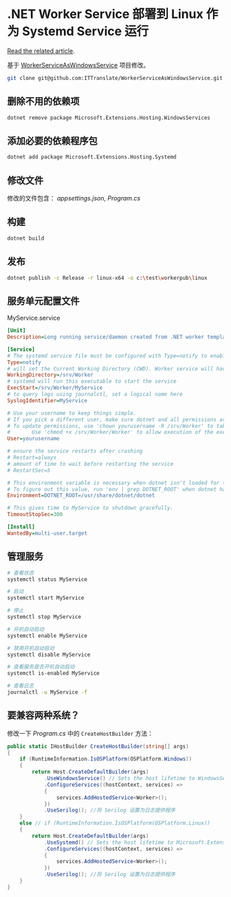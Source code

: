 # .NET Worker Service 部署到 Linux 作为 Systemd Service 运行

[Read the related article](https://ittranslator.cn/dotnet/csharp/2021/06/29/worker-service-as-systemd-services-on-linux.html).

基于 [WorkerServiceAsWindowsService](https://github.com/ITTranslate/WorkerServiceAsWindowsService) 项目修改。

```bash
git clone git@github.com:ITTranslate/WorkerServiceAsWindowsService.git
```

## 删除不用的依赖项

```bash
dotnet remove package Microsoft.Extensions.Hosting.WindowsServices
```

## 添加必要的依赖程序包

```bash
dotnet add package Microsoft.Extensions.Hosting.Systemd
```

## 修改文件

修改的文件包含： *appsettings.json*, *Program.cs*

## 构建

```bash
dotnet build
```

## 发布

```bash
dotnet publish -c Release -r linux-x64 -o c:\test\workerpub\linux
```

## 服务单元配置文件

MyService.service

```ini
[Unit]
Description=Long running service/daemon created from .NET worker template

[Service]
# The systemd service file must be configured with Type=notify to enable notifications.
Type=notify
# will set the Current Working Directory (CWD). Worker service will have issues without this setting
WorkingDirectory=/srv/Worker
# systemd will run this executable to start the service
ExecStart=/srv/Worker/MyService
# to query logs using journalctl, set a logical name here  
SyslogIdentifier=MyService

# Use your username to keep things simple.
# If you pick a different user, make sure dotnet and all permissions are set correctly to run the app
# To update permissions, use 'chown yourusername -R /srv/Worker' to take ownership of the folder and files,
#       Use 'chmod +x /srv/Worker/Worker' to allow execution of the executable file
User=yourusername

# ensure the service restarts after crashing
# Restart=always
# amount of time to wait before restarting the service
# RestartSec=5

# This environment variable is necessary when dotnet isn't loaded for the specified user.
# To figure out this value, run 'env | grep DOTNET_ROOT' when dotnet has been loaded into your shell.
Environment=DOTNET_ROOT=/usr/share/dotnet/dotnet

# This gives time to MyService to shutdown gracefully.
TimeoutStopSec=300

[Install]
WantedBy=multi-user.target
```

## 管理服务

```bash
# 查看状态
systemctl status MyService

# 启动
systemctl start MyService

# 停止
systemctl stop MyService

# 开机自动启动
systemctl enable MyService

# 禁用开机自动启动
systemctl disable MyService

# 查看服务是否开机自动启动
systemctl is-enabled MyService

# 查看日志
journalctl -u MyService -f
```

## 要兼容两种系统？

修改一下 *Program.cs* 中的 `CreateHostBuilder` 方法：

```csharp
public static IHostBuilder CreateHostBuilder(string[] args)
{
    if (RuntimeInformation.IsOSPlatform(OSPlatform.Windows))
    {
        return Host.CreateDefaultBuilder(args)
            .UseWindowsService() // Sets the host lifetime to WindowsServiceLifetime...
            .ConfigureServices((hostContext, services) =>
            {
                services.AddHostedService<Worker>();
            })
            .UseSerilog(); //将 Serilog 设置为日志提供程序
    }
    else // if (RuntimeInformation.IsOSPlatform(OSPlatform.Linux))
    {
        return Host.CreateDefaultBuilder(args)
            .UseSystemd() // Sets the host lifetime to Microsoft.Extensions.Hosting.Systemd.SystemdLifetime...
            .ConfigureServices((hostContext, services) =>
            {
                services.AddHostedService<Worker>();
            })
            .UseSerilog(); //将 Serilog 设置为日志提供程序
    }
}
```
